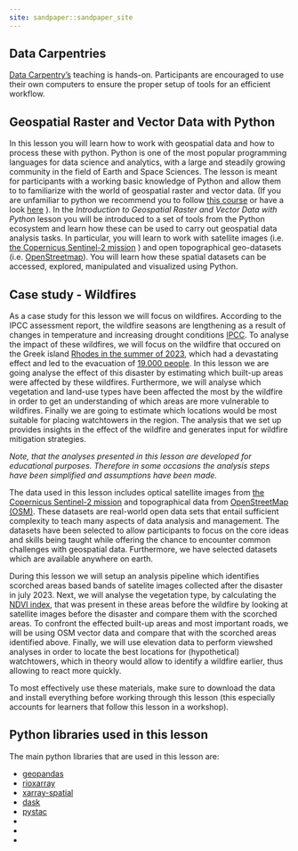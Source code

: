```yaml
---
site: sandpaper::sandpaper_site
---
```


## Data Carpentries

[Data Carpentry’s](https://datacarpentry.org/) teaching is hands-on. Participants are encouraged to use their own computers to ensure the proper setup of tools for an efficient workflow. 

## Geospatial Raster and Vector Data with Python
In this lesson you will learn how to work with geospatial data and how to process these with python. Python is one of the most popular programming languages for data science and analytics, with a large and steadily growing community in the field of Earth and Space Sciences. The lesson is meant for participants with a working basic knowledge of Python and allow them to to familiarize with the world of geospatial raster and vector data. (If you are unfamiliar to python we recommend you to follow [this course](https://swcarpentry.github.io/python-novice-inflammation/) or have a look [here](https://greenteapress.com/thinkpython2/thinkpython2.pdf) ). In the *Introduction to Geospatial Raster and Vector Data with Python*  lesson you will be introduced to a set of tools from the Python ecosystem and learn how these can be used to carry out geospatial data analysis tasks. In particular, you will learn to work with  satellite images (i.e. [the Copernicus Sentinel-2 mission][sentinel-2] ) and open topographical geo-datasets (i.e. [OpenStreetmap][osm]). You will learn how these spatial datasets can be accessed, explored, manipulated and visualized using Python.

## Case study - Wildfires
As a case study for this lesson we will focus on wildfires. According to the IPCC assessment report, the wildfire seasons are lengthening as a result of changes in temperature and increasing drought conditions [IPCC](https://www.ipcc.ch/report/ar6/wg2/about/frequently-asked-questions/keyfaq1/). To analyse the impact of these wildfires, we will focus on the wildfire that occured on the Greek island [Rhodes in the summer of 2023](https://news.sky.com/story/wildfires-on-rhodes-force-hundreds-of-holidaymakers-to-flee-their-hotels-12925583), which had a devastating effect and led to the evacuation of [19.000 people](https://en.wikipedia.org/wiki/2023_Greece_wildfires). In this lesson we are going analyse the effect of this disaster by estimating which built-up areas were affected by these wildfires. Furthermore, we will analyse which vegetation and land-use types have been affected the most by the wildfire in order to get an understanding of which areas are more vulnerable to wildfires. Finally we are going to estimate which locations would be most suitable for placing watchtowers in the region. The analysis that we set up provides insights in the effect of the wildfire and generates input for wildfire mitigation strategies.

*Note, that the analyses presented in this lesson are developed for educational purposes. Therefore in some occasions the analysis steps have been simplified and assumptions have been made.*

The data used in this lesson includes optical satellite images from [the Copernicus Sentinel-2 mission][sentinel-2] and topographical data from [OpenStreetMap (OSM)][osm]. These datasets are real-world open data sets that entail sufficient complexity to teach many aspects of data analysis and management. The datasets have been selected to allow participants to focus on the core ideas and skills being taught while offering the chance to encounter common challenges with geospatial data. Furthermore, we have selected datasets which are available anywhere on earth.

During this lesson we will setup an analysis pipeline which identifies scorched areas based bands of satelite images collected after the disaster in july 2023. Next, we will analyse the vegetation type, by calculating the [NDVI index](https://en.wikipedia.org/wiki/Normalized_difference_vegetation_index), that was present in these areas before the wildfire by looking at satellite images before the disaster and compare them with the scorched areas. To confront the effected built-up areas and most important roads, we will be using OSM vector data and compare that with the scorched areas identified above. Finally, we will use elevation data to perform viewshed analyses in order to locate the best locations for (hypothetical) watchtowers, which in theory would allow to identify a wildfire earlier, thus allowing to react more quickly.

To most effectively use these materials, make sure to download the data and install everything before working through this lesson (this especially accounts for learners that follow this lesson in a workshop).

## Python libraries used in this lesson
The main python libraries that are used in this lesson are:
- [geopandas](https://geopandas.org/en/stable/)
- [rioxarray](https://github.com/corteva/rioxarray)
- [xarray-spatial](https://xarray-spatial.org/)
- [dask](https://www.dask.org/)
- [pystac](https://pystac.readthedocs.io/en/stable/)
- [sentinel-2]: https://sentinel.esa.int/web/sentinel/missions/sentinel-2
- [osm]: https://www.openstreetmap.org/#map=14/45.2935/18.7986
- [workbench]: https://carpentries.github.io/sandpaper-docs
